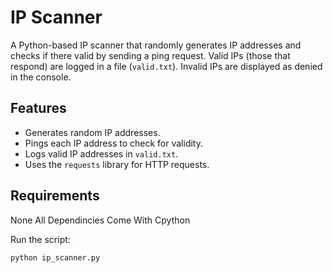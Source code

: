 # IP Scanner

A Python-based IP scanner that randomly generates IP addresses and checks if there valid by sending a ping request. Valid IPs (those that respond) are logged in a file (`valid.txt`). Invalid IPs are displayed as denied in the console.

## Features

- Generates random IP addresses.
- Pings each IP address to check for validity.
- Logs valid IP addresses in `valid.txt`.
- Uses the `requests` library for HTTP requests.

## Requirements
None All Dependincies Come With Cpython

Run the script:
```shell
python ip_scanner.py
```

